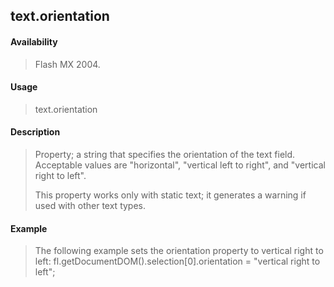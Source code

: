 ## text.orientation

#### Availability

> Flash MX 2004.

#### Usage

> text.orientation

#### Description

> Property; a string that specifies the orientation of the text field. Acceptable values are "horizontal", "vertical left to right", and "vertical right to left".
>
> This property works only with static text; it generates a warning if used with other text types.

#### Example

> The following example sets the orientation property to vertical right to left: fl.getDocumentDOM().selection\[0\].orientation = "vertical right to left";
